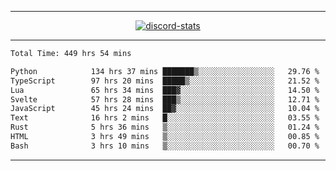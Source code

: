<a href="https://www.github.com/ripavoid" target="_blank" rel="noreferrer">

-------

<div align='center'>
    <a href='https://discordapp.com/users/825178146797518881'>
        <img align='center' alt='discord-stats' src='https://api.discord-status.me/825178146797518881?nitro&boost=4&gradient=%231e0b1a%2C%23000000%2C%23000000%2C%23160316'></img>
    </a>
</div>

-------

<!--START_SECTION:waka-->

```txt
Total Time: 449 hrs 54 mins

Python            134 hrs 37 mins ███████▒░░░░░░░░░░░░░░░░░   29.76 %
TypeScript        97 hrs 20 mins  █████▒░░░░░░░░░░░░░░░░░░░   21.52 %
Lua               65 hrs 34 mins  ███▓░░░░░░░░░░░░░░░░░░░░░   14.50 %
Svelte            57 hrs 28 mins  ███▒░░░░░░░░░░░░░░░░░░░░░   12.71 %
JavaScript        45 hrs 24 mins  ██▓░░░░░░░░░░░░░░░░░░░░░░   10.04 %
Text              16 hrs 2 mins   █░░░░░░░░░░░░░░░░░░░░░░░░   03.55 %
Rust              5 hrs 36 mins   ▒░░░░░░░░░░░░░░░░░░░░░░░░   01.24 %
HTML              3 hrs 49 mins   ▒░░░░░░░░░░░░░░░░░░░░░░░░   00.85 %
Bash              3 hrs 10 mins   ▒░░░░░░░░░░░░░░░░░░░░░░░░   00.70 %
```

<!--END_SECTION:waka-->

-------
